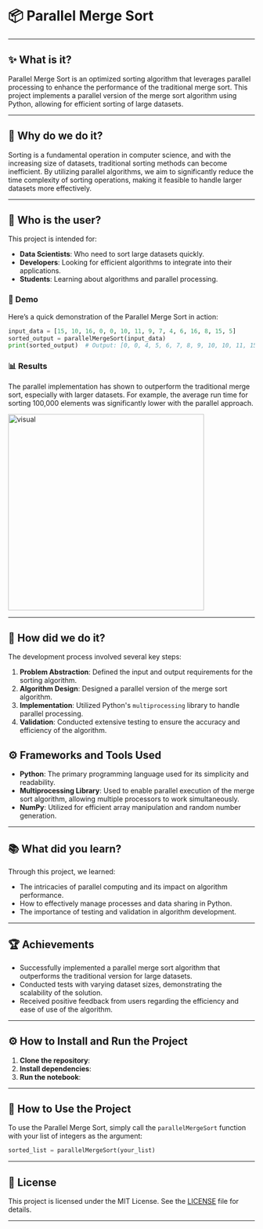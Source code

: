 # 📦 Parallel Merge Sort

---
## ✨ What is it?
Parallel Merge Sort is an optimized sorting algorithm that leverages parallel processing to enhance the performance of the traditional merge sort. This project implements a parallel version of the merge sort algorithm using Python, allowing for efficient sorting of large datasets.

---
## 🤔 Why do we do it?
Sorting is a fundamental operation in computer science, and with the increasing size of datasets, traditional sorting methods can become inefficient. By utilizing parallel algorithms, we aim to significantly reduce the time complexity of sorting operations, making it feasible to handle larger datasets more effectively.

---
## 👥 Who is the user?
This project is intended for:
- **Data Scientists**: Who need to sort large datasets quickly.
- **Developers**: Looking for efficient algorithms to integrate into their applications.
- **Students**: Learning about algorithms and parallel processing.

### 🚀 Demo
Here’s a quick demonstration of the Parallel Merge Sort in action:

```python
input_data = [15, 10, 16, 0, 0, 10, 11, 9, 7, 4, 6, 16, 8, 15, 5]
sorted_output = parallelMergeSort(input_data)
print(sorted_output)  # Output: [0, 0, 4, 5, 6, 7, 8, 9, 10, 10, 11, 15, 15, 16, 16]
```

### 📊 Results
The parallel implementation has shown to outperform the traditional merge sort, especially with larger datasets. For example, the average run time for sorting 100,000 elements was significantly lower with the parallel approach.

<img src="https://github.com/user-attachments/assets/95293721-2076-47a3-8cae-c848f4d542cd" alt="visual" width="400"/>

---
## 🔧 How did we do it?
The development process involved several key steps:
1. **Problem Abstraction**: Defined the input and output requirements for the sorting algorithm.
2. **Algorithm Design**: Designed a parallel version of the merge sort algorithm.
3. **Implementation**: Utilized Python's `multiprocessing` library to handle parallel processing.
4. **Validation**: Conducted extensive testing to ensure the accuracy and efficiency of the algorithm.

## ⚙️ Frameworks and Tools Used
- **Python**: The primary programming language used for its simplicity and readability.
- **Multiprocessing Library**: Used to enable parallel execution of the merge sort algorithm, allowing multiple processors to work simultaneously.
- **NumPy**: Utilized for efficient array manipulation and random number generation.

---
## 📚 What did you learn?
Through this project, we learned:
- The intricacies of parallel computing and its impact on algorithm performance.
- How to effectively manage processes and data sharing in Python.
- The importance of testing and validation in algorithm development.

---
## 🏆 Achievements
- Successfully implemented a parallel merge sort algorithm that outperforms the traditional version for large datasets.
- Conducted tests with varying dataset sizes, demonstrating the scalability of the solution.
- Received positive feedback from users regarding the efficiency and ease of use of the algorithm.

---
## ⚙️ How to Install and Run the Project
1. **Clone the repository**:
2. **Install dependencies**:
3. **Run the notebook**:

---
## 📖 How to Use the Project
To use the Parallel Merge Sort, simply call the `parallelMergeSort` function with your list of integers as the argument:

```python
sorted_list = parallelMergeSort(your_list)
```

---
## 📜 License
This project is licensed under the MIT License. See the [LICENSE](LICENSE) file for details.

---

